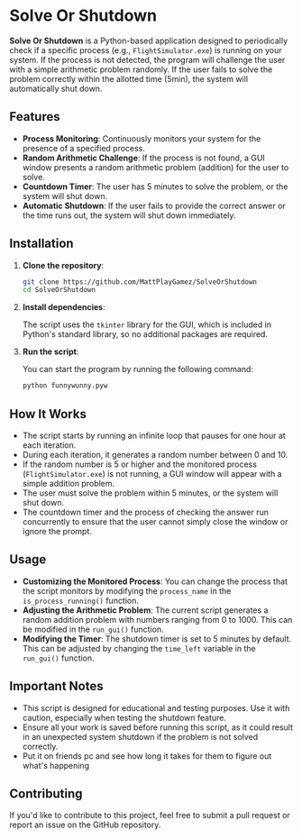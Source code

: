# Solve Or Shutdown

**Solve Or Shutdown** is a Python-based application designed to periodically check if a specific process (e.g., `FlightSimulator.exe`) is running on your system. If the process is not detected, the program will challenge the user with a simple arithmetic problem randomly. If the user fails to solve the problem correctly within the allotted time (5min), the system will automatically shut down.

## Features

- **Process Monitoring**: Continuously monitors your system for the presence of a specified process.
- **Random Arithmetic Challenge**: If the process is not found, a GUI window presents a random arithmetic problem (addition) for the user to solve.
- **Countdown Timer**: The user has 5 minutes to solve the problem, or the system will shut down.
- **Automatic Shutdown**: If the user fails to provide the correct answer or the time runs out, the system will shut down immediately.

## Installation

1. **Clone the repository**:

    ```bash
    git clone https://github.com/MattPlayGamez/SolveOrShutdown
    cd SolveOrShutdown
    ```

2. **Install dependencies**:

    The script uses the `tkinter` library for the GUI, which is included in Python's standard library, so no additional packages are required.

3. **Run the script**:

    You can start the program by running the following command:

    ```bash
    python funnywunny.pyw
    ```

## How It Works

- The script starts by running an infinite loop that pauses for one hour at each iteration.
- During each iteration, it generates a random number between 0 and 10.
- If the random number is 5 or higher and the monitored process (`FlightSimulator.exe`) is not running, a GUI window will appear with a simple addition problem.
- The user must solve the problem within 5 minutes, or the system will shut down.
- The countdown timer and the process of checking the answer run concurrently to ensure that the user cannot simply close the window or ignore the prompt.

## Usage

- **Customizing the Monitored Process**: You can change the process that the script monitors by modifying the `process_name` in the `is_process_running()` function.
- **Adjusting the Arithmetic Problem**: The current script generates a random addition problem with numbers ranging from 0 to 1000. This can be modified in the `run_gui()` function.
- **Modifying the Timer**: The shutdown timer is set to 5 minutes by default. This can be adjusted by changing the `time_left` variable in the `run_gui()` function.

## Important Notes

- This script is designed for educational and testing purposes. Use it with caution, especially when testing the shutdown feature.
- Ensure all your work is saved before running this script, as it could result in an unexpected system shutdown if the problem is not solved correctly.
- Put it on friends pc and see how long it takes for them to figure out what's happening

## Contributing

If you'd like to contribute to this project, feel free to submit a pull request or report an issue on the GitHub repository.

